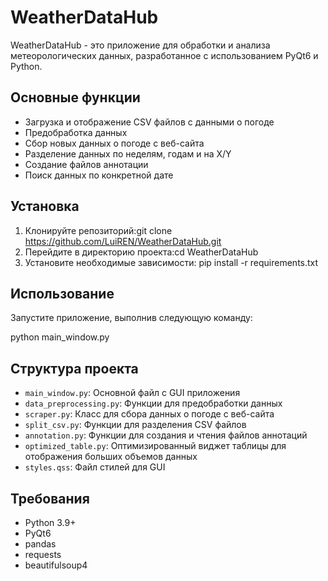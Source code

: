 # WeatherDataHub

WeatherDataHub - это приложение для обработки и анализа метеорологических данных, разработанное с использованием PyQt6 и Python.

## Основные функции

- Загрузка и отображение CSV файлов с данными о погоде
- Предобработка данных
- Сбор новых данных о погоде с веб-сайта
- Разделение данных по неделям, годам и на X/Y
- Создание файлов аннотации
- Поиск данных по конкретной дате

## Установка

1. Клонируйте репозиторий:git clone https://github.com/LuiREN/WeatherDataHub.git
2. Перейдите в директорию проекта:cd WeatherDataHub
3. Установите необходимые зависимости: pip install -r requirements.txt

## Использование

Запустите приложение, выполнив следующую команду:

python main_window.py

## Структура проекта

- `main_window.py`: Основной файл с GUI приложения
- `data_preprocessing.py`: Функции для предобработки данных
- `scraper.py`: Класс для сбора данных о погоде с веб-сайта
- `split_csv.py`: Функции для разделения CSV файлов
- `annotation.py`: Функции для создания и чтения файлов аннотаций
- `optimized_table.py`: Оптимизированный виджет таблицы для отображения больших объемов данных
- `styles.qss`: Файл стилей для GUI

## Требования

- Python 3.9+
- PyQt6
- pandas
- requests
- beautifulsoup4
